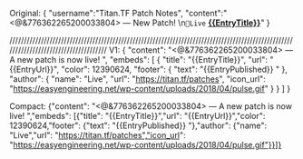 Original:
{ "username":"Titan.TF Patch Notes", "content":"<@&776362265200033804> — New Patch! \n`🔴Live` **[{{EntryTitle}}]({{EntryUrl}})**" }

/////////////////////////////////////////////////////////////////////////////////////////////////////////////////////////////////////
V1:
{
  "content": "<@&776362265200033804> — A new patch is now live! ",
  "embeds": [
    {
      "title": "{{EntryTitle}}",
      "url": "{{EntryUrl}}",
      "color": 12390624,
      "footer": {
        "text": "{{EntryPublished}} "
      },
      "author": {
        "name": "Live",
        "url": "https://titan.tf/patches",
        "icon_url": "https://easyengineering.net/wp-content/uploads/2018/04/pulse.gif"
      }
    }
  ]
}

Compact:
{"content": "<@&776362265200033804> — A new patch is now live! ","embeds": [{"title": "{{EntryTitle}}","url": "{{EntryUrl}}","color": 12390624,"footer": {"text": "{{EntryPublished}} "},"author": {"name": "Live","url": "https://titan.tf/patches","icon_url": "https://easyengineering.net/wp-content/uploads/2018/04/pulse.gif"}}]}

